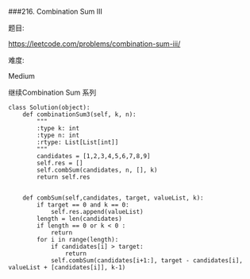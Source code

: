 ###216. Combination Sum III

题目:

<https://leetcode.com/problems/combination-sum-iii/>


难度:

Medium

继续Combination Sum 系列


```
class Solution(object):
    def combinationSum3(self, k, n):
        """
        :type k: int
        :type n: int
        :rtype: List[List[int]]
        """
        candidates = [1,2,3,4,5,6,7,8,9]
        self.res = []
        self.combSum(candidates, n, [], k)
        return self.res
        
        
    def combSum(self,candidates, target, valueList, k):
        if target == 0 and k == 0:
            self.res.append(valueList)
        length = len(candidates)
        if length == 0 or k < 0 :
            return 
        for i in range(length):
            if candidates[i] > target:
                return
            self.combSum(candidates[i+1:], target - candidates[i], valueList + [candidates[i]], k-1)
            
```